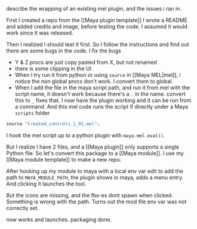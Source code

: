 describe the wrapping of an existing mel plugin, and the issues i ran in.

First I created a repo from the [[Maya plugin template]]
I wrote a README and added credits and image, before testing the code.
I assumed it would work since it was released.

Then I realized I should test it first. So I follow the instructions and find out there are some bugs in the code. I fix the bugs 
- Y & Z procs are just copy pasted from X, but not renamed
- there is some clipping in the UI
- When I try run it from python or using `source` in [[Maya MEL|mel]], i notice the non global procs don't work. I convert them to global.
- When I add the file in the maya script path, and run it from mel with the script name, it doesn't work because there's a `.` in the name. convert this to `_` fixes that.
I now have the plugin working and it can be run from a command.
And this mel code runs the script if directly under a Maya `scripts` folder
```javascript
source "Created_controls_1_01.mel";
```

I hook the mel script up to a python plugin with `maya.mel.eval()`.

But I realize I have 2 files, and a [[Maya plugin]] only supports a single Python file.
So let's convert this package to a [[Maya module]].
I use my [[Maya module template]] to make a new repo.

After hooking up my module to maya with a local env var edit to add the path to `MAYA_MODULE_PATH`, the plugin shows in maya, adds a menu entry. And clicking it launches the tool.

But the icons are missing, and the fbx-es dont spawn when clicked. 
Something is wrong with the path.
Turns out the mod file env var was not correctly set. 

now works and launches. packaging done.
